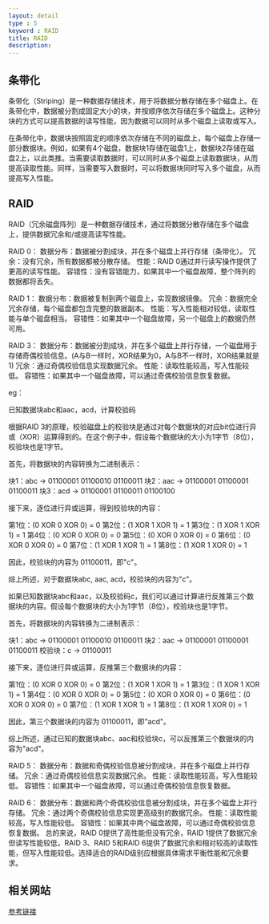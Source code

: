 ```yaml
---
layout: detail
type : 5
keyword : RAID
title: RAID
description: 
---
```


## 条带化

条带化（Striping）是一种数据存储技术，用于将数据分散存储在多个磁盘上。在条带化中，数据被分割成固定大小的块，并按顺序依次存储在多个磁盘上。这种分块的方式可以提高数据的读写性能，因为数据可以同时从多个磁盘上读取或写入。

在条带化中，数据块按照固定的顺序依次存储在不同的磁盘上，每个磁盘上存储一部分数据块。例如，如果有4个磁盘，数据块1存储在磁盘1上，数据块2存储在磁盘2上，以此类推。当需要读取数据时，可以同时从多个磁盘上读取数据块，从而提高读取性能。同样，当需要写入数据时，可以将数据块同时写入多个磁盘，从而提高写入性能。

## RAID
RAID（冗余磁盘阵列）是一种数据存储技术，通过将数据分散存储在多个磁盘上，提供数据冗余和/或提高读写性能。

RAID 0：
数据分布：数据被分割成块，并在多个磁盘上并行存储（条带化）。
冗余：没有冗余，所有数据都被分散存储。
性能：RAID 0通过并行读写操作提供了更高的读写性能。
容错性：没有容错能力，如果其中一个磁盘故障，整个阵列的数据都将丢失。

RAID 1：
数据分布：数据被复制到两个磁盘上，实现数据镜像。
冗余：数据完全冗余存储，每个磁盘都包含完整的数据副本。
性能：写入性能相对较低，读取性能与单个磁盘相当。
容错性：如果其中一个磁盘故障，另一个磁盘上的数据仍然可用。

RAID 3：
数据分布：数据被分割成块，并在多个磁盘上并行存储，一个磁盘用于存储奇偶校验信息。(A与B一样时，XOR结果为0，A与B不一样时，XOR结果就是1)
冗余：通过奇偶校验信息实现数据冗余。
性能：读取性能较高，写入性能较低。
容错性：如果其中一个磁盘故障，可以通过奇偶校验信息恢复数据。

eg：

已知数据块abc和aac，acd，计算校验码

根据RAID 3的原理，校验磁盘上的校验块是通过对每个数据块的对应bit位进行异或（XOR）运算得到的。在这个例子中，假设每个数据块的大小为1字节（8位），校验块也是1字节。

首先，将数据块的内容转换为二进制表示：

块1：abc -> 01100001 01100010 01100011 块2：aac -> 01100001 01100001 01100011 块3：acd -> 01100001 01100011 01100100

接下来，逐位进行异或运算，得到校验块的内容：

第1位：(0 XOR 0 XOR 0) = 0 第2位：(1 XOR 1 XOR 1) = 1 第3位：(1 XOR 1 XOR 1) = 1 第4位：(0 XOR 0 XOR 0) = 0 第5位：(0 XOR 0 XOR 0) = 0 第6位：(0 XOR 0 XOR 0) = 0 第7位：(1 XOR 1 XOR 1) = 1 第8位：(1 XOR 1 XOR 0) = 1

因此，校验块的内容为 01100011，即"c"。

综上所述，对于数据块abc, aac, acd，校验块的内容为"c"。



如果已知数据块abc和aac，以及校验码c，我们可以通过计算进行反推第三个数据块的内容。假设每个数据块的大小为1字节（8位），校验块也是1字节。

首先，将数据块的内容转换为二进制表示：

块1：abc -> 01100001 01100010 01100011 块2：aac -> 01100001 01100001 01100011 校验块：c -> 01100011

接下来，逐位进行异或运算，反推第三个数据块的内容：

第1位：(0 XOR 0 XOR 0) = 0 第2位：(1 XOR 1 XOR 1) = 1 第3位：(1 XOR 1 XOR 1) = 1 第4位：(0 XOR 0 XOR 0) = 0 第5位：(0 XOR 0 XOR 0) = 0 第6位：(0 XOR 0 XOR 0) = 0 第7位：(1 XOR 1 XOR 1) = 1 第8位：(1 XOR 1 XOR 0) = 1

因此，第三个数据块的内容为 01100011，即"acd"。

综上所述，通过已知的数据块abc、aac和校验块c，可以反推第三个数据块的内容为"acd"。


RAID 5：
数据分布：数据和奇偶校验信息被分割成块，并在多个磁盘上并行存储。
冗余：通过奇偶校验信息实现数据冗余。
性能：读取性能较高，写入性能较低。
容错性：如果其中一个磁盘故障，可以通过奇偶校验信息恢复数据。

RAID 6：
数据分布：数据和两个奇偶校验信息被分割成块，并在多个磁盘上并行存储。
冗余：通过两个奇偶校验信息实现更高级别的数据冗余。
性能：读取性能较高，写入性能较低。
容错性：如果其中两个磁盘故障，可以通过奇偶校验信息恢复数据。
总的来说，RAID 0提供了高性能但没有冗余，RAID 1提供了数据冗余但读写性能较低，RAID 3、RAID 5和RAID 6提供了数据冗余和相对较高的读取性能，但写入性能较低。选择适合的RAID级别应根据具体需求平衡性能和冗余要求。


## 相关网站

[参考链接](https://mp.weixin.qq.com/s/BrgMLY1M4h8Hqtm3Px4aBg)    


